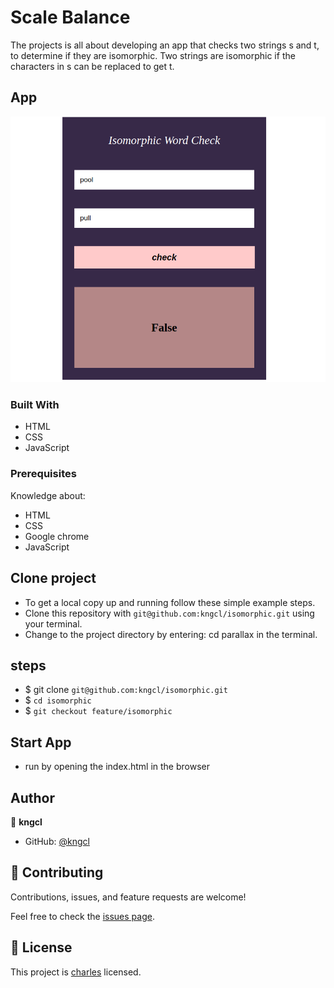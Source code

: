# Scale Balance

The projects is all about developing an app that checks ​two strings s and t, to determine if they are isomorphic. Two strings are isomorphic if the characters in s can be replaced to get t.

## App

![Home](assets/images/Screenshot%20from%202022-12-16%2016-51-15.png)

### Built With

- HTML
- CSS
- JavaScript

### Prerequisites

Knowledge about:

- HTML
- CSS
- Google chrome
- JavaScript
  
## Clone project

- To get a local copy up and running follow these simple example steps.
- Clone this repository with `git@github.com:kngcl/isomorphic.git` using your terminal.
- Change to the project directory by entering: cd parallax in the terminal.

## steps

- $ git clone `git@github.com:kngcl/isomorphic.git`
- $ `cd isomorphic`
- $ `git checkout feature/isomorphic`

## Start App

- run by opening the index.html in the browser

## Author

👤 **kngcl**

- GitHub: [@kngcl](https://github.com/kngcl/isomorphic)

## 🤝 Contributing

Contributions, issues, and feature requests are welcome!

Feel free to check the [issues page](https://github.com/kngcl/isomorphic/issues).

## 📝 License

This project is [charles](./LICENSE) licensed.
